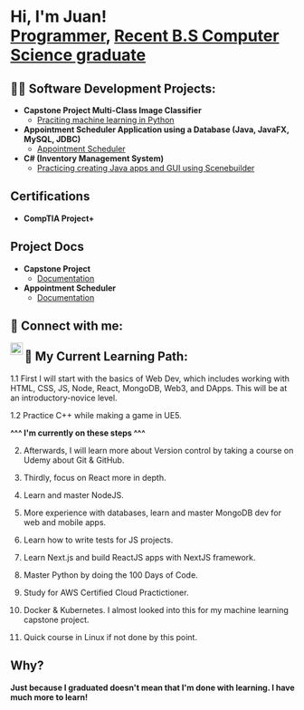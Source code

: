 <h1>Hi, I'm Juan! <br/><a href="https://github.com/Jugarcia15">Programmer</a>, <a href="https://www.linkedin.com/in/jugarcia15/">Recent B.S Computer Science graduate</a></h1>

<h2>👨‍💻 Software Development Projects:</h2>

- <b> Capstone Project Multi-Class Image Classifier</b>
  - [Praciting machine learning in Python](https://github.com/Jugarcia15/Multi-Class-Image-Classifier)
- <b> Appointment Scheduler Application using a Database (Java, JavaFX, MySQL, JDBC) </b>
  - [Appointment Scheduler](https://github.com/Jugarcia15/Appointment-scheduler-application) 
- <b>C# (Inventory Management System)</b>
  - [Practicing creating Java apps and GUI using Scenebuilder](https://github.com/Jugarcia15/Inventory-Management-Application)
  
<h2> Certifications </h2>

- <b> CompTIA Project+ </b>

<h2> Project Docs</h2>

- <b> Capstone Project </b>
  - [Documentation](https://github.com/Jugarcia15/Multi-Class-Image-Classifier/blob/main/Presentation.docx?raw=true)
- <b> Appointment Scheduler </b>
  - [Documentation](https://github.com/Jugarcia15/Appointment-scheduler-application/blob/master/Presentation.docx?raw=true) 
   
  
<h2> 🤳 Connect with me:</h2>

[<img align="left" alt="JuanGarcia | LinkedIn" width="22px" src="https://cdn.jsdelivr.net/npm/simple-icons@v3/icons/linkedin.svg" />][linkedin]

[linkedin]: https://linkedin.com/in/jugarcia15


<h2>🌱 My Current Learning Path:</h2>
  1.1 First I will start with the basics of Web Dev, which includes working with HTML, CSS, JS, Node, React, MongoDB, Web3, and DApps. This will be at an introductory-novice level.
  
  1.2 Practice C++ while making a game in UE5.
  
  <b> ^^^ I'm currently on these steps ^^^ </b>
  
  2. Afterwards, I will learn more about Version control by taking a course on Udemy about Git & GitHub.
  
  3. Thirdly, focus on React more in depth.
  
  4. Learn and master NodeJS.
  
  5. More experience with databases, learn and master MongoDB dev for web and mobile apps. 
  
  6. Learn how to write tests for JS projects.
  
  7. Learn Next.js and build ReactJS apps with NextJS framework.
  
  8. Master Python by doing the 100 Days of Code.
  
  9. Study for AWS Certified Cloud Practictioner.
  
  10. Docker & Kubernetes. I almost looked into this for my machine learning capstone project.
  
  11. Quick course in Linux if not done by this point.

<h2> Why? </h2> 

  <b> Just because I graduated doesn't mean that I'm done with learning. I have much more to learn! </b>
 
<!--
**jugarcia15/jugarcia15** is a ✨ _special_ ✨ repository because its `README.md` (this file) appears on your GitHub profile.

Here are some ideas to get you started:

- 🔭 I’m currently working on ...
- 👯 I’m looking to collaborate on ...
- 🤔 I’m looking for help with ...
- 💬 Ask me about ...
- 📫 How to reach me: ...
- 😄 Pronouns: ...
- ⚡ Fun fact: ...
-->
